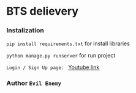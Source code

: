# BTS delievery

### Instalization

`pip install requirements.txt` for install libraries

`python manage.py runserver` for run project

`Login / Sign Up page: ` [Youtube link](https://www.youtube.com/watch?v=tD6sAKa6AKI)

### Author `Evil Enemy`